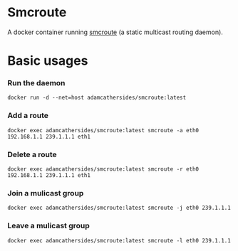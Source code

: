 # Smcroute 

A docker container running [smcroute](https://github.com/troglobit/smcroute) (a static multicast routing daemon).

# Basic usages

### Run the daemon
`docker run -d --net=host adamcathersides/smcroute:latest`

### Add a route
`docker exec adamcathersides/smcroute:latest smcroute -a eth0 192.168.1.1 239.1.1.1 eth1`

### Delete a route
`docker exec adamcathersides/smcroute:latest smcroute -r eth0 192.168.1.1 239.1.1.1 eth1`

### Join a mulicast group
`docker exec adamcathersides/smcroute:latest smcroute -j eth0 239.1.1.1`

### Leave a mulicast group
`docker exec adamcathersides/smcroute:latest smcroute -l eth0 239.1.1.1`
